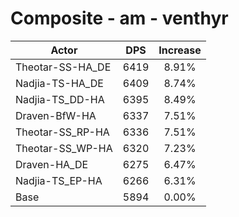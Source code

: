 # Composite - am - venthyr
| Actor | DPS | Increase |
|---|:---:|:---:|
|Theotar-SS-HA_DE|6419|8.91%|
|Nadjia-TS-HA_DE|6409|8.74%|
|Nadjia-TS_DD-HA|6395|8.49%|
|Draven-BfW-HA|6337|7.51%|
|Theotar-SS_RP-HA|6336|7.51%|
|Theotar-SS_WP-HA|6320|7.23%|
|Draven-HA_DE|6275|6.47%|
|Nadjia-TS_EP-HA|6266|6.31%|
|Base|5894|0.00%|
